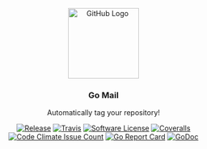 <p align="center">
  <img alt="GitHub Logo" src="docs/github_logo.png" height="140" />
  <h3 align="center">Go Mail</h3>
  <p align="center">Automatically tag your repository!</p>
  <p align="center">
    <a href="https://github.com/ainsleyclark/go-mail/latest"><img alt="Release" src="https://img.shields.io/github/release/oshalygin/go-tag.svg?style=flat-square"></a>
    <a href="https://travis-ci.org/ainsleyclark/go-mail"><img alt="Travis" src="https://travis-ci.org/ainsleyclark/go-mail?branch=master"></a>
    <a href="/LICENSE.md"><img alt="Software License" src="https://img.shields.io/badge/license-MIT-brightgreen.svg?style=flat-square"></a>
    <a href="https://coveralls.io/github.com/ainsleyclark/go-mail?branch=master"><img alt="Coveralls" src="https://coveralls.io/repos/github.com/ainsleyclark/go-mail/badge.svg?branch=master"></a>
    <a href="https://codeclimate.com/repos/59bede4e2bfc96025600026b/feed"><img alt="Code Climate Issue Count" src="https://codeclimate.com/repos/59bede4e2bfc96025600026b/badges/d8e88772201d137ea8b7/issue_count.svg"></a>
    <a href="https://goreportcard.com/report/github.com/ainsleyclark/go-mail"><img alt="Go Report Card" src="https://goreportcard.com/badge/ggithub.com/ainsleyclark/go-mail"></a>
    <a href="https://godoc.org/github.com/oshalygin/go-tag"><img src="https://godoc.org/github.com/oshalygin/go-tag?status.svg" alt="GoDoc"></a>
  </p>
</p>


